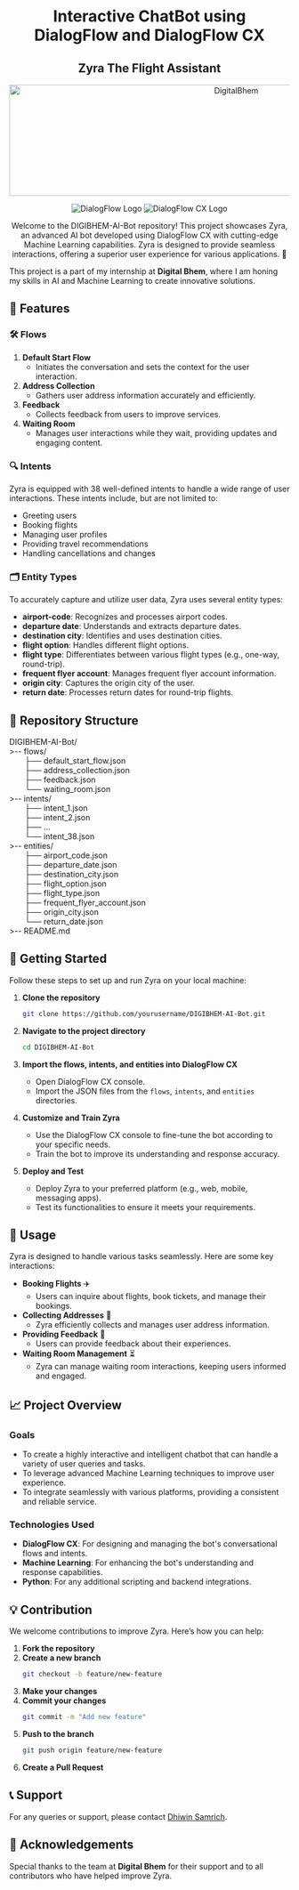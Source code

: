 <h1 align="center">Interactive ChatBot using DialogFlow and DialogFlow CX</h1>
<h2 align="center">Zyra The Flight Assistant </h2>

<p align="center">
  <img src="https://github.com/user-attachments/assets/a3c0e077-547e-4c12-8be9-774a2dd5466e" alt="DigitalBhem" width="800" height="200"/>
</p>

<p align="center">
  <img src="https://seeklogo.com/images/D/dialogflow-logo-0A51D7BA7B-seeklogo.com.png" alt="DialogFlow Logo"/>
  <img src="https://voiceaiconnect.audiocodes.com/hs-fs/hubfs/VoiceAI%20Connect%20Mini%20Site/DialogflowCX-Logo.png?width=650&name=DialogflowCX-Logo.png" alt="DialogFlow CX Logo" />
</p>

<p align="center">Welcome to the DIGIBHEM-AI-Bot repository! This project showcases Zyra, an advanced AI bot developed using DialogFlow CX with cutting-edge Machine Learning capabilities. Zyra is designed to provide seamless interactions, offering a superior user experience for various applications. 🚀</p>

This project is a part of my internship at **Digital Bhem**, where I am honing my skills in AI and Machine Learning to create innovative solutions.

## 🎯 Features

### 🛠️ Flows
1. **Default Start Flow**
   - Initiates the conversation and sets the context for the user interaction.
2. **Address Collection**
   - Gathers user address information accurately and efficiently.
3. **Feedback**
   - Collects feedback from users to improve services.
4. **Waiting Room**
   - Manages user interactions while they wait, providing updates and engaging content.

### 🔍 Intents
Zyra is equipped with 38 well-defined intents to handle a wide range of user interactions. These intents include, but are not limited to:
- Greeting users
- Booking flights
- Managing user profiles
- Providing travel recommendations
- Handling cancellations and changes

### 🗂️ Entity Types
To accurately capture and utilize user data, Zyra uses several entity types:
- **airport-code**: Recognizes and processes airport codes.
- **departure date**: Understands and extracts departure dates.
- **destination city**: Identifies and uses destination cities.
- **flight option**: Handles different flight options.
- **flight type**: Differentiates between various flight types (e.g., one-way, round-trip).
- **frequent flyer account**: Manages frequent flyer account information.
- **origin city**: Captures the origin city of the user.
- **return date**: Processes return dates for round-trip flights.

## 📂 Repository Structure

DIGIBHEM-AI-Bot/
<br> >-- flows/
   <br>&emsp;&emsp;├── default_start_flow.json
   <br>&emsp;&emsp;├── address_collection.json
   <br>&emsp;&emsp;├── feedback.json
   <br>&emsp;&emsp;└── waiting_room.json
<br> >-- intents/
   <br>&emsp;&emsp;├── intent_1.json
   <br>&emsp;&emsp;├── intent_2.json
   <br>&emsp;&emsp;├── ...
   <br>&emsp;&emsp;└── intent_38.json
<br> >-- entities/
   <br>&emsp;&emsp;├── airport_code.json
   <br>&emsp;&emsp;├── departure_date.json
   <br>&emsp;&emsp;├── destination_city.json
   <br>&emsp;&emsp;├── flight_option.json
   <br>&emsp;&emsp;├── flight_type.json
   <br>&emsp;&emsp;├── frequent_flyer_account.json
   <br>&emsp;&emsp;├── origin_city.json
   <br>&emsp;&emsp;└── return_date.json
<br> >-- README.md

## 🚀 Getting Started

Follow these steps to set up and run Zyra on your local machine:

1. **Clone the repository**
    ```bash
    git clone https://github.com/yourusername/DIGIBHEM-AI-Bot.git
    ```

2. **Navigate to the project directory**
    ```bash
    cd DIGIBHEM-AI-Bot
    ```

3. **Import the flows, intents, and entities into DialogFlow CX**
    - Open DialogFlow CX console.
    - Import the JSON files from the `flows`, `intents`, and `entities` directories.

4. **Customize and Train Zyra**
    - Use the DialogFlow CX console to fine-tune the bot according to your specific needs.
    - Train the bot to improve its understanding and response accuracy.

5. **Deploy and Test**
    - Deploy Zyra to your preferred platform (e.g., web, mobile, messaging apps).
    - Test its functionalities to ensure it meets your requirements.

## 🤖 Usage

Zyra is designed to handle various tasks seamlessly. Here are some key interactions:

- **Booking Flights** ✈️
    - Users can inquire about flights, book tickets, and manage their bookings.
- **Collecting Addresses** 📍
    - Zyra efficiently collects and manages user address information.
- **Providing Feedback** 📝
    - Users can provide feedback about their experiences.
- **Waiting Room Management** ⏳
    - Zyra can manage waiting room interactions, keeping users informed and engaged.

## 📈 Project Overview

### Goals
- To create a highly interactive and intelligent chatbot that can handle a variety of user queries and tasks.
- To leverage advanced Machine Learning techniques to improve user experience.
- To integrate seamlessly with various platforms, providing a consistent and reliable service.

### Technologies Used
- **DialogFlow CX**: For designing and managing the bot's conversational flows and intents.
- **Machine Learning**: For enhancing the bot's understanding and response capabilities.
- **Python**: For any additional scripting and backend integrations.

## 💡 Contribution

We welcome contributions to improve Zyra. Here’s how you can help:

1. **Fork the repository**
2. **Create a new branch**
    ```bash
    git checkout -b feature/new-feature
    ```
3. **Make your changes**
4. **Commit your changes**
    ```bash
    git commit -m "Add new feature"
    ```
5. **Push to the branch**
    ```bash
    git push origin feature/new-feature
    ```
6. **Create a Pull Request**

## 📞 Support

For any queries or support, please contact [Dhiwin Samrich](dhiwinsamrichj@gmail.com).

## 🙌 Acknowledgements

Special thanks to the team at **Digital Bhem** for their support and to all contributors who have helped improve Zyra.

